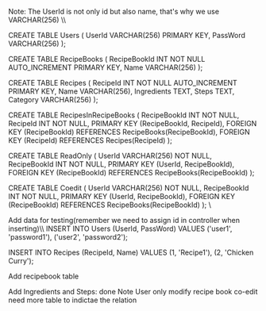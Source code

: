 Note: The UserId is not only id but also name, that's why we use VARCHAR(256) \\\\ 

CREATE TABLE Users (
    UserId VARCHAR(256) PRIMARY KEY, 
    PassWord VARCHAR(256)
);

CREATE TABLE RecipeBooks (
    RecipeBookId INT NOT NULL AUTO_INCREMENT PRIMARY KEY,
    Name VARCHAR(256)
);

CREATE TABLE Recipes (
    RecipeId INT NOT NULL AUTO_INCREMENT PRIMARY KEY,
    Name VARCHAR(256),
    Ingredients TEXT,
    Steps TEXT,
    Category VARCHAR(256)
);

CREATE TABLE RecipesInRecipeBooks (
    RecipeBookId INT NOT NULL,
    RecipeId INT NOT NULL,
    PRIMARY KEY (RecipeBookId, RecipeId),
    FOREIGN KEY (RecipeBookId) REFERENCES RecipeBooks(RecipeBookId),
    FOREIGN KEY (RecipeId) REFERENCES Recipes(RecipeId)
);

CREATE TABLE ReadOnly (
    UserId VARCHAR(256) NOT NULL,
    RecipeBookId INT NOT NULL,
    PRIMARY KEY (UserId, RecipeBookId),
    FOREIGN KEY (RecipeBookId) REFERENCES RecipeBooks(RecipeBookId)
);

CREATE TABLE Coedit (
    UserId VARCHAR(256) NOT NULL,
    RecipeBookId INT NOT NULL,
    PRIMARY KEY (UserId, RecipeBookId),
    FOREIGN KEY (RecipeBookId) REFERENCES RecipeBooks(RecipeBookId)
); \\ 

Add data for testing(remember we need to assign id in controller when inserting)\\\\ 
INSERT INTO Users (UserId, PassWord) 
VALUES 
('user1', 'password1'), 
('user2', 'password2');

INSERT INTO Recipes (RecipeId, Name) 
VALUES 
(1, 'Recipe1'), 
(2, 'Chicken Curry');


Add recipebook table

Add Ingredients and Steps: done
Note User only modify recipe book 
co-edit need more table to indictae the relation